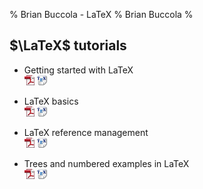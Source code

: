 % Brian Buccola - LaTeX
% Brian Buccola
%

$\LaTeX$ tutorials
------------------

- Getting started with LaTeX  
  [![pdf][]][gs-pdf]
  [![tex][]][gs-tex]

- LaTeX basics  
  [![pdf][]][bas-pdf]
  [![tex][]][bas-tex]

- LaTeX reference management  
  [![pdf][]][ref-pdf]
  [![tex][]][ref-tex]

- Trees and numbered examples in LaTeX  
  [![pdf][]][trees-pdf]
  [![tex][]][trees-tex]

[gs-pdf]:
    https://github.com/brianbuccola/latex-tutorials/raw/master/latex-getting-started.pdf
    "Getting started with LaTeX"
[gs-tex]:
    https://github.com/brianbuccola/latex-tutorials/raw/master/latex-getting-started.tex
    "Getting started with LaTeX (source)"
[bas-pdf]:
    https://github.com/brianbuccola/latex-tutorials/raw/master/latex-basics.pdf
    "LaTeX basics"
[bas-tex]:
    https://github.com/brianbuccola/latex-tutorials/raw/master/latex-basics.tex
    "LaTeX basics (source)"
[ref-pdf]:
    https://github.com/brianbuccola/latex-tutorials/raw/master/latex-reference-mgmt.pdf
    "LaTeX reference management"
[ref-tex]:
    https://github.com/brianbuccola/latex-tutorials/raw/master/latex-reference-mgmt.tex
    "LaTeX reference management (source)"
[trees-pdf]:
    https://github.com/brianbuccola/latex-tutorials/raw/master/latex-trees.pdf
    "Trees and numbered examples in LaTeX"
[trees-tex]:
    https://github.com/brianbuccola/latex-tutorials/raw/master/latex-trees.tex
    "Trees and numbered examples in LaTeX (source)"
[pdf]: images/pdf_icon.png
[tex]: images/tex_icon.png
